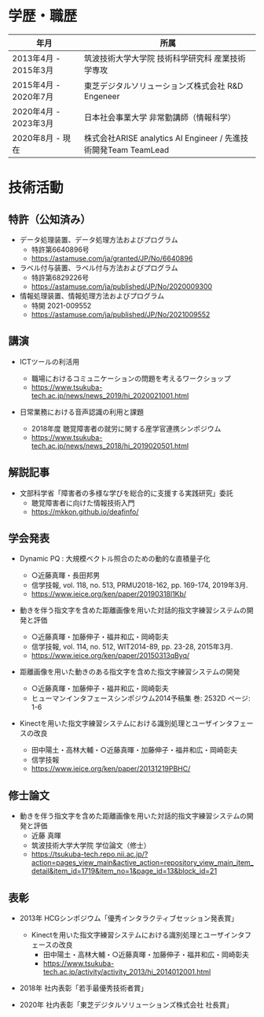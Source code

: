# 学歴・職歴

| 年月                  | 所属                                             |
| --------------------- | ------------------------------------------------ |
| 2013年4月 - 2015年3月 | 筑波技術大学大学院 技術科学研究科 産業技術学専攻 |
| 2015年4月 - 2020年7月      | 東芝デジタルソリューションズ株式会社 R&D Engeneer |
| 2020年4月 - 2023年3月      | 日本社会事業大学 非常勤講師（情報科学）             |
| 2020年8月 - 現在      | 株式会社ARISE analytics AI Engineer / 先進技術開発Team TeamLead |

# 技術活動
## 特許（公知済み）

* データ処理装置、データ処理方法およびプログラム
  * 特許第6640896号
  * https://astamuse.com/ja/granted/JP/No/6640896
* ラベル付与装置、ラベル付与方法およびプログラム
  * 特許第6829226号
  * https://astamuse.com/ja/published/JP/No/2020009300
* 情報処理装置、情報処理方法およびプログラム
  * 特開 2021-009552
  * https://astamuse.com/ja/published/JP/No/2021009552

## 講演

* ICTツールの利活用
  * 職場におけるコミュニケーションの問題を考えるワークショップ
  * https://www.tsukuba-tech.ac.jp/news/news_2019/hi_2020021001.html

* 日常業務における音声認識の利用と課題
  * 2018年度 聴覚障害者の就労に関する産学官連携シンポジウム
  * https://www.tsukuba-tech.ac.jp/news/news_2018/hi_2019020501.html


## 解説記事

* 文部科学省「障害者の多様な学びを総合的に支援する実践研究」委託
  * 聴覚障害者に向けた情報技術入門
  * https://mkkon.github.io/deafinfo/


## 学会発表

* Dynamic PQ : 大規模ベクトル照合のための動的な直積量子化
  * ○近藤真暉・長田邦男
  * 信学技報, vol. 118, no. 513, PRMU2018-162, pp. 169-174, 2019年3月.
  * https://www.ieice.org/ken/paper/20190318l1Kb/

* 動きを伴う指文字を含めた距離画像を用いた対話的指文字練習システムの開発と評価

  * ○近藤真暉・加藤伸子・福井和広・岡崎彰夫
  * 信学技報, vol. 114, no. 512, WIT2014-89, pp. 23-28, 2015年3月.
  * https://www.ieice.org/ken/paper/20150313qByq/

* 距離画像を用いた動きのある指文字を含めた指文字練習システムの開発

  * ○近藤真暉・加藤伸子・福井和広・岡崎彰夫
  * ヒューマンインタフェースシンポジウム2014予稿集 巻: 2532D ページ: 1-6

* Kinectを用いた指文字練習システムにおける識別処理とユーザインタフェースの改良

  * 田中陽土・高林大輔・○近藤真暉・加藤伸子・福井和広・岡崎彰夫
  * 信学技報
  * https://www.ieice.org/ken/paper/20131219PBHC/

## 修士論文

 *  動きを伴う指文字を含めた距離画像を用いた対話的指文字練習システムの開発と評価
   	* 近藤 真暉
   	* 筑波技術大学大学院 学位論文（修士）
   	* https://tsukuba-tech.repo.nii.ac.jp/?action=pages_view_main&active_action=repository_view_main_item_detail&item_id=1719&item_no=1&page_id=13&block_id=21

## 表彰

* 2013年 HCGシンポジウム「優秀インタラクティブセッション発表賞」
  * Kinectを用いた指文字練習システムにおける識別処理とユーザインタフェースの改良
    * 田中陽土・高林大輔・○近藤真暉・加藤伸子・福井和広・岡崎彰夫
    * https://www.tsukuba-tech.ac.jp/activity/activity_2013/hi_2014012001.html

* 2018年 社内表彰「若手最優秀技術者賞」
* 2020年 社内表彰「東芝デジタルソリューションズ株式会社 社長賞」
